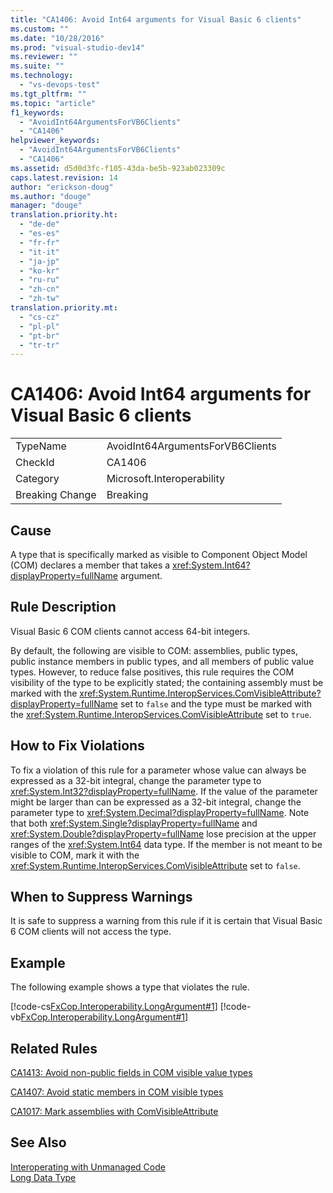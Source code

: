 ```yaml
---
title: "CA1406: Avoid Int64 arguments for Visual Basic 6 clients"
ms.custom: ""
ms.date: "10/28/2016"
ms.prod: "visual-studio-dev14"
ms.reviewer: ""
ms.suite: ""
ms.technology: 
  - "vs-devops-test"
ms.tgt_pltfrm: ""
ms.topic: "article"
f1_keywords: 
  - "AvoidInt64ArgumentsForVB6Clients"
  - "CA1406"
helpviewer_keywords: 
  - "AvoidInt64ArgumentsForVB6Clients"
  - "CA1406"
ms.assetid: d5d0d3fc-f105-43da-be5b-923ab023309c
caps.latest.revision: 14
author: "erickson-doug"
ms.author: "douge"
manager: "douge"
translation.priority.ht: 
  - "de-de"
  - "es-es"
  - "fr-fr"
  - "it-it"
  - "ja-jp"
  - "ko-kr"
  - "ru-ru"
  - "zh-cn"
  - "zh-tw"
translation.priority.mt: 
  - "cs-cz"
  - "pl-pl"
  - "pt-br"
  - "tr-tr"
---
```

# CA1406: Avoid Int64 arguments for Visual Basic 6 clients
|||  
|-|-|  
|TypeName|AvoidInt64ArgumentsForVB6Clients|  
|CheckId|CA1406|  
|Category|Microsoft.Interoperability|  
|Breaking Change|Breaking|  
  
## Cause  
 A type that is specifically marked as visible to Component Object Model (COM) declares a member that takes a <xref:System.Int64?displayProperty=fullName> argument.  
  
## Rule Description  
 Visual Basic 6 COM clients cannot access 64-bit integers.  
  
 By default, the following are visible to COM: assemblies, public types, public instance members in public types, and all members of public value types. However, to reduce false positives, this rule requires the COM visibility of the type to be explicitly stated; the containing assembly must be marked with the <xref:System.Runtime.InteropServices.ComVisibleAttribute?displayProperty=fullName> set to `false` and the type must be marked with the <xref:System.Runtime.InteropServices.ComVisibleAttribute> set to `true`.  
  
## How to Fix Violations  
 To fix a violation of this rule for a parameter whose value can always be expressed as a 32-bit integral, change the parameter type to <xref:System.Int32?displayProperty=fullName>. If the value of the parameter might be larger than can be expressed as a 32-bit integral, change the parameter type to <xref:System.Decimal?displayProperty=fullName>. Note that both <xref:System.Single?displayProperty=fullName> and <xref:System.Double?displayProperty=fullName> lose precision at the upper ranges of the <xref:System.Int64> data type. If the member is not meant to be visible to COM, mark it with the <xref:System.Runtime.InteropServices.ComVisibleAttribute> set to `false`.  
  
## When to Suppress Warnings  
 It is safe to suppress a warning from this rule if it is certain that Visual Basic 6 COM clients will not access the type.  
  
## Example  
 The following example shows a type that violates the rule.  
  
 [!code-cs[FxCop.Interoperability.LongArgument#1](../code-quality/codesnippet/CSharp/ca1406-avoid-int64-arguments-for-visual-basic-6-clients_1.cs)]
 [!code-vb[FxCop.Interoperability.LongArgument#1](../code-quality/codesnippet/VisualBasic/ca1406-avoid-int64-arguments-for-visual-basic-6-clients_1.vb)]  
  
## Related Rules  
 [CA1413: Avoid non-public fields in COM visible value types](../code-quality/ca1413-avoid-non-public-fields-in-com-visible-value-types.md)  
  
 [CA1407: Avoid static members in COM visible types](../code-quality/ca1407-avoid-static-members-in-com-visible-types.md)  
  
 [CA1017: Mark assemblies with ComVisibleAttribute](../code-quality/ca1017-mark-assemblies-with-comvisibleattribute.md)  
  
## See Also  
 [Interoperating with Unmanaged Code](../Topic/Interoperating%20with%20Unmanaged%20Code.md)   
 [Long Data Type](../Topic/Long%20Data%20Type%20\(Visual%20Basic\).md)